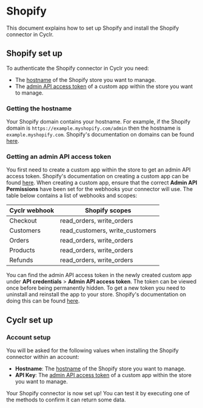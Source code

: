 
# Shopify

This document explains how to set up Shopify and install the Shopify connector in Cyclr.

<a name="shopify-set-up"></a>

## Shopify set up

To authenticate the Shopify connector in Cyclr you need:

- The [hostname](#getting-the-hostname) of the Shopify store you want to manage.
- The [admin API access token](#getting-an-admin-api-access-token) of a custom app within the store you want to manage.

<a name="getting-the-hostname"></a>

### Getting the hostname

Your Shopify domain contains your hostname. For example, if the Shopify domain is `https://example.myshopify.com/admin` then the hostname is `example.myshopify.com`. Shopify's documentation on domains can be found [here](https://help.shopify.com/en/manual/domains).

<a name="getting-an-admin-api-access-token"></a>

### Getting an admin API access token

You first need to create a custom app within the store to get an admin API access token. Shopify's documentation on creating a custom app can be found [here](https://help.shopify.com/en/manual/apps/custom-apps). When creating a custom app, ensure that the correct **Admin API Permissions** have been set for the webhooks your connector will use. The table below contains a list of webhooks and scopes:

| Cyclr webhook | Shopify scopes                  |
| ------------- | ------------------------------- |
| Checkout      | read_orders, write_orders       |
| Customers     | read_customers, write_customers |
| Orders        | read_orders, write_orders       |
| Products      | read_orders, write_orders       |
| Refunds       | read_orders, write_orders       |

You can find the admin API access token in the newly created custom app under **API credentials** > **Admin API access token**. The token can be viewed once before being permanently hidden. To get a new token you need to uninstall and reinstall the app to your store. Shopify's documentation on doing this can be found [here](https://shopify.dev/apps/auth/admin-app-access-tokens#rotating-api-credentials-for-admin-created-apps).

<a name="cyclr-set-up"></a>

## Cyclr set up

<a name="connector-set-up"></a>

### Account setup 

You will be asked for the following values when installing the Shopify connector within an account:

- **Hostname**: The [hostname](#getting-the-hostname) of the Shopify store you want to manage.
- **API Key**: The [admin API access token](#getting-an-admin-api-access-token) of a custom app within the store you want to manage.

Your Shopify connector is now set up! You can test it by executing one of the methods to confirm it can return some data.
